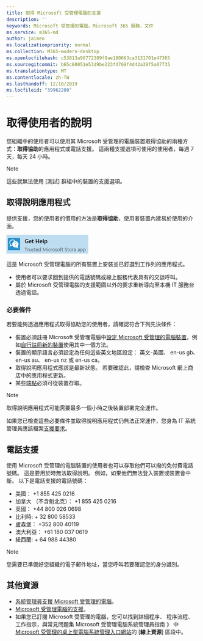 ```yaml
---
title: 取得 Microsoft 受管理電腦的支援
description: ''
keywords: Microsoft 受管理的電腦，Microsoft 365 服務，文件
ms.service: m365-md
author: jaimeo
ms.localizationpriority: normal
ms.collection: M365-modern-desktop
ms.openlocfilehash: c53813a96772389f8ae180663ca3131701e47365
ms.sourcegitcommit: b65c80051e53d9be223f4769f4d42a39f5a07735
ms.translationtype: MT
ms.contentlocale: zh-TW
ms.lasthandoff: 12/10/2019
ms.locfileid: "39962200"
---
```

# <a name="getting-help-for-end-users"></a>取得使用者的說明

您組織中的使用者可以使用其 Microsoft 受管理的電腦裝置取得協助的兩種方式：**取得協助**的應用程式或電話支援。 這兩種支援選項可使用的使用者，每週 7 天，每天 24 小時。
 
>[!NOTE]
>這些就無法使用 [測試] 群組中的裝置的支援選項。

## <a name="get-help-app"></a>取得說明應用程式

提供支援，您的使用者的慣用的方法是**取得協助**，使用者裝置內建易於使用的介面。  

![取得說明應用程式圖示](images/get-help.png)

這是 Microsoft 受管理電腦的所有裝置上安裝並已釘選到工作列的應用程式。 

- 使用者可以要求回到提供的電話號碼或線上服務代表具有的交談呼叫。
- 屬於 Microsoft 受管理電腦的支援範圍以外的要求重新導向至本機 IT 服務台透過電話。

### <a name="prerequisites"></a>必要條件
若要能夠透過應用程式取得協助您的使用者，請確認符合下列先決條件：

- 裝置必須註冊 Microsoft 受管理電腦中[設定 Microsoft 受管理的電腦裝置](../get-started/set-up-devices.md)，例如[自行註冊新的裝置](../get-started/register-devices-self.md)使用其中一個方法。
- 裝置的顯示語言必須設定為任何這些英文地區設定： 英文-美國、 en-us gb、 en-us au、 en-us nz 或 en-us ca。
- 取得說明應用程式應該是最新狀態。 若要確認此，請檢查 Microsoft 網上商店中的應用程式更新。
- 某些[端點](../get-ready/network.md#endpoints-allowed---specific-for-microsoft-managed-desktop)必須可從裝置存取。

> [!NOTE]
> 取得說明應用程式可能需要最多一個小時之後裝置部署完全運作。

如果您已檢查這些必要條件並取得說明應用程式仍無法正常運作，您身為 IT 系統管理員應該檔案[支援要求](admin-support.md)。

## <a name="phone-support"></a>電話支援

使用 Microsoft 受管理的電腦裝置的使用者也可以存取他們可以撥的免付費電話號碼。 這是要用於時無法取得說明。 例如，如果他們無法登入裝置或裝置會中斷。 以下是電話支援的電話號碼：

- 美國： +1 855 425 0216
- 加拿大 （不含魁北克）： +1 855 425 0216
- 英國： +44 800 026 0698
- 比利時: + 32 800 58533
- 盧森堡： +352 800 40119
- 澳大利亞： +61 180 037 0619
- 紐西蘭: + 64 988 44380

>[!NOTE]
>您需要已準備好您組織的電子郵件地址，當您呼叫若要確認您的身分識別。 

## <a name="additional-resources"></a>其他資源
- [系統管理員支援 Microsoft 受管理的電腦](admin-support.md)。 
- [Microsoft 受管理電腦的支援](../service-description/support.md)。
- 如果您已訂閱 Microsoft 受管理的電腦，您可以找到詳細程序、 程序流程、 工作指示，與常見問題集 Microsoft 受管理電腦系統管理員指南 》 中[Microsoft 受管理的桌上型電腦系統管理入口網站](https://aka.ms/mwaasportal)的 [**線上資源**] 區段中。
